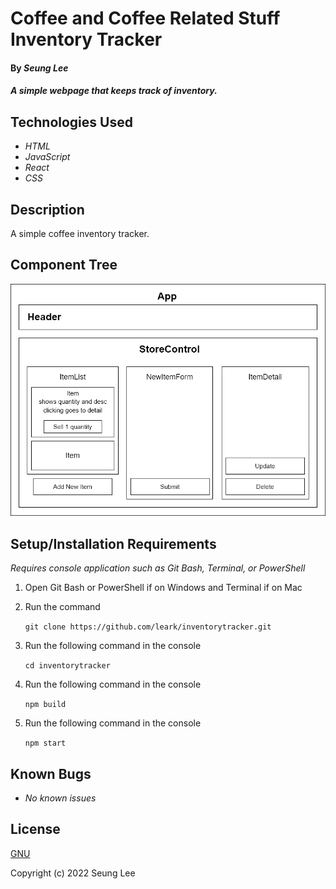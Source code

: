 # Coffee and Coffee Related Stuff Inventory Tracker

#### By _Seung Lee_

#### _A simple webpage that keeps track of inventory._

## Technologies Used

* _HTML_
* _JavaScript_
* _React_
* _CSS_

## Description

A simple coffee inventory tracker.

## Component Tree

![component tree](inventorytracker-react.drawio.png)

## Setup/Installation Requirements
_Requires console application such as Git Bash, Terminal, or PowerShell_

1. Open Git Bash or PowerShell if on Windows and Terminal if on Mac
2. Run the command

    ``git clone https://github.com/leark/inventorytracker.git``

3. Run the following command in the console

    ``cd inventorytracker``

4. Run the following command in the console

    ``npm build``

5. Run the following command in the console

    ``npm start``

## Known Bugs

* _No known issues_

## License

[GNU](/LICENSE)

Copyright (c) 2022 Seung Lee